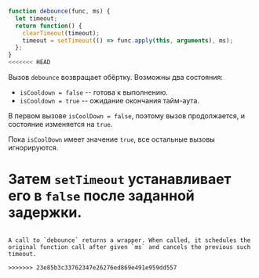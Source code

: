 ```js demo
function debounce(func, ms) {
  let timeout;
  return function() {
    clearTimeout(timeout);
    timeout = setTimeout(() => func.apply(this, arguments), ms);
  };
}
<<<<<<< HEAD
```

Вызов `debounce` возвращает обёртку. Возможны два состояния:
- `isCooldown = false` -- готова к выполнению.
- `isCooldown = true` -- ожидание окончания тайм-аута.

В первом вызове `isCoolDown = false`, поэтому вызов продолжается, и состояние изменяется на `true`.

Пока `isCoolDown` имеет значение `true`, все остальные вызовы игнорируются.

Затем `setTimeout` устанавливает его в `false` после заданной задержки.
=======

```

A call to `debounce` returns a wrapper. When called, it schedules the original function call after given `ms` and cancels the previous such timeout.

>>>>>>> 23e85b3c33762347e26276ed869e491e959dd557
